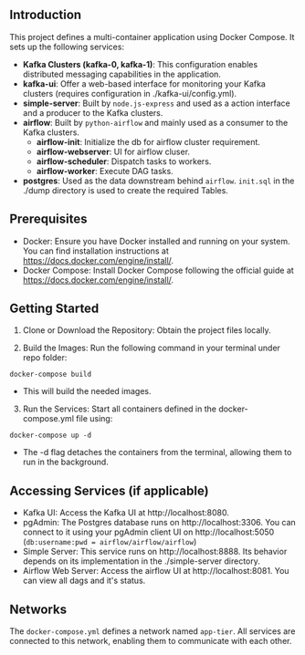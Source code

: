 ## Introduction

This project defines a multi-container application using Docker Compose. It sets up the following services:

* **Kafka Clusters (kafka-0, kafka-1)**: This configuration enables distributed messaging capabilities in the application.
* **kafka-ui**: Offer a web-based interface for monitoring your Kafka clusters (requires configuration in ./kafka-ui/config.yml).
* **simple-server**: Built by `node.js-express` and used as a action interface and a producer to the Kafka clusters.
* **airflow**: Built by `python-airflow` and mainly used as a consumer to the Kafka clusters.
  * **airflow-init**: Initialize the db for airflow cluster requirement.
  * **airflow-webserver**: UI for airflow cluser.
  * **airflow-scheduler**: Dispatch tasks to workers.
  * **airflow-worker**: Execute DAG tasks.
* **postgres**: Used as the data downstream behind `airflow`. `init.sql` in the ./dump directory is used to create the required Tables.

## Prerequisites

* Docker: Ensure you have Docker installed and running on your system. You can find installation instructions at https://docs.docker.com/engine/install/.
* Docker Compose: Install Docker Compose following the official guide at https://docs.docker.com/engine/install/.

## Getting Started

1. Clone or Download the Repository: Obtain the project files locally.

2. Build the Images: Run the following command in your terminal under repo folder:

```=Bash
docker-compose build
```
* This will build the needed images.

3. Run the Services: Start all containers defined in the docker-compose.yml file using:

```=Bash
docker-compose up -d
```

* The -d flag detaches the containers from the terminal, allowing them to run in the background.

## Accessing Services (if applicable)

* Kafka UI: Access the Kafka UI at http://localhost:8080.
* pgAdmin: The Postgres database runs on http://localhost:3306. You can connect to it using your pgAdmin client UI on http://localhost:5050 (`db:username:pwd = airflow/airflow/airflow`)
* Simple Server: This service runs on http://localhost:8888. Its behavior depends on its implementation in the ./simple-server directory.
* Airflow Web Server: Access the airflow UI at http://localhost:8081. You can view all dags and it's status.

## 

## Networks
The `docker-compose.yml` defines a network named `app-tier`. All services are connected to this network, enabling them to communicate with each other.
